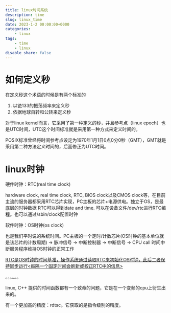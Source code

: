 ```yaml
---
title: linux时间系统
description: time
slug: linux_time
date: 2023-1-2 00:00:00+0000
categories:
    - linux
tags:
    - time
    - linux
disable_share: false
---
```


# 如何定义秒
在定义秒这个术语的时候是有两个标准的

1. 以铯133的振荡频率来定义秒
2. 依据地球自转和公转来定义秒

对于linux kernel而言，它采用了第一种定义的秒，并且参考点（linux epoch）也是UTC时间，UTC这个时间标准就是采用第一种方式来定义时间的。

POSIX标准曾经将时间参考点设定为1970年1月1日0点0分0秒（GMT），GMT就是采用第二种方法定义时间的，后面修正为UTC时间。

# linux时钟

硬件时钟：RTC(real time clock)

hardware clock, real time clock, RTC, BIOS clock以及CMOS clock等，在目前主流的服务器都采用RTC芯片实现，PC主板的芯片+电源供电。独立于OS，是最底层的时钟数据
RTC可以得到date and time. 可以在设备文件/dev/rtc进行RTC编程。也可以通过/sbin/clock配置时钟

软件时钟：OS时钟(os clock)

也是我们平时说的系统时间。PC主板的一个定时/计数芯片(OS时钟的基本单位就是该芯片的计数周期) -> 脉冲信号 -> 中断控制器 -> 中断信号 -> CPU call 时间中断服务程序维持OS时钟的正常工作

[RTC是OS时钟的时间基准，操作系统通过读取RTC来初始化OS时钟，此后二者保持同步运行<每隔一个固定时间会刷新或校正RTC中的信息>](https://blog.csdn.net/m0_37806112/article/details/80397338)


。。。。。。

linux, C++ 提供的时间函数都有一个致命的问题，它是在一个变频的cpu上衍生出来的。

有一个更加高的精度：rdtsc。它获取的是指令级别的精度。
